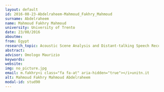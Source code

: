 ```yaml
---
layout: default 
id: 2016-08-23-Abdelraheem-Mahmoud_Fakhry_Mahmoud
surname: Abdelraheem
name: Mahmoud Fakhry Mahmoud
university: University of Trento
date: 23/08/2016
aboutme: 
from: Egypt
research_topic: Acoustic Scene Analysis and Distant-talking Speech Recognition
abstract: 
advisor: Omologo Maurizio
keywords: 
website: 
img: no_picture.jpg
email: m.fakhry<i class="fa fa-at" aria-hidden="true"></i>unitn.it
alt: Mahmoud Fakhry Mahmoud Abdelraheem
modal-id: stud90
---
```

